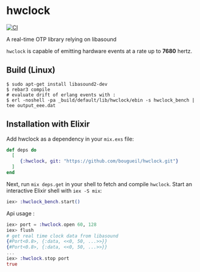 hwclock
=====
[![CI](https://github.com/bougueil/hwclock/actions/workflows/ci.yml/badge.svg)](https://github.com/bougueil/hwclock/actions/workflows/ci.yml)


A real-time OTP library relying on libasound

`hwclock` is capable of emitting hardware events at a rate up to **7680** hertz.

Build (Linux)
-----

    $ sudo apt-get install libasound2-dev 
    $ rebar3 compile
    # evaluate drift of erlang events with :
    $ erl -noshell -pa _build/default/lib/hwclock/ebin -s hwclock_bench | tee output_eee.dat


## Installation with Elixir

Add hwclock as a dependency in your `mix.exs` file:

```elixir
def deps do
  [
     {:hwclock, git: "https://github.com/bougueil/hwclock.git"}
  ]
end
```

Next, run `mix deps.get` in your shell to fetch and compile `hwclock`. Start an
interactive Elixir shell with `iex -S mix`:

```elixir
iex> :hwclock_bench.start()
```

Api usage :

```elixir
iex> port = :hwclock.open 60, 128
iex> flush
# get real time clock data from libasound
{#Port<0.8>, {:data, <<0, 50, ...>>}}
{#Port<0.8>, {:data, <<0, 50, ...>>}}
...
iex> :hwclock.stop port
true
```
